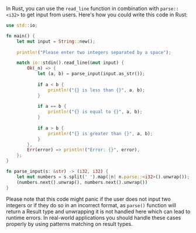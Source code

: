 In Rust, you can use the `read_line` function in combination with `parse::<i32>` to get input from users. Here's how you could write this code in Rust:

```rust
use std::io;

fn main() {
    let mut input = String::new();
    
    println!("Please enter two integers separated by a space");

    match io::stdin().read_line(&mut input) {
        Ok(_n) => {
            let (a, b) = parse_input(input.as_str());
            
            if a < b {
                println!("{} is less than {}", a, b);
            }
    
            if a == b {
                println!("{} is equal to {}", a, b);
            }
        
            if a > b {
                println!("{} is greater than {}", a, b);
            }
        },
        Err(error) => println!("Error: {}", error),
    };
}

fn parse_input(s: &str) -> (i32, i32) {
    let mut numbers = s.split(' ').map(|n| n.parse::<i32>().unwrap());
    (numbers.next().unwrap(), numbers.next().unwrap())
}
```
Please note that this code might panic if the user does not input two integers or if they do so in an incorrect format, as `parse()` function will return a Result type and unwrapping it is not handled here which can lead to runtime errors. In real-world applications you should handle these cases properly by using patterns matching on result types.


